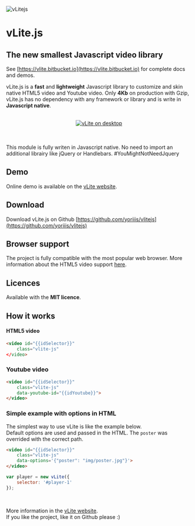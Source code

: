 ![vLitejs](https://img.shields.io/badge/vLitejs-v1.0.1-ffb300.svg?style=flat-square)

# vLite.js

## The new smallest Javascript video library

See [https://vlite.bitbucket.io](https://vlite.bitbucket.io) for complete docs and demos.<br />

vLite.js is a **fast** and **lightweight** Javascript library to customize and skin native HTML5 video and Youtube video. Only **4Kb** on production with Gzip, vLite.js has no dependency with any framework or library and is write in **Javascript native**.<br /><br />

<center style="image-rendering: -webkit-optimize-contrast;">
<a href="https://vlite.bitbucket.io/demo" title="vLitejs demo" target="_blank"><img src="https://vlite.bitbucket.io/img/demo.jpg" alt="vLite on desktop" /></a>
</center><br /><br />

This module is fully writen in Javascript native. No need to import an additional librairy like jQuery or Handlebars. #YouMightNotNeedJquery<br />

## Demo

Online demo is available on the [vLite website](https://vlite.bitbucket.io/demo).

## Download

Download vLite.js on Github [https://github.com/yoriiis/vlitejs](https://github.com/yoriiis/vlitejs)

## Browser support

The project is fully compatible with the most popular web browser. More information about the HTML5 video support <a href="https://caniuse.com/#feat=video" target="_blank" title="Browser support">here</a>.


## Licences

Available with the __MIT licence__.

## How it works

#### HTML5 video

```html
<video id="{{idSelector}}"
    class="vlite-js"
</video>
```

### Youtube video

```html
<video id="{{idSelector}}"
    class="vlite-js"
    data-youtube-id="{{idYoutube}}">
</video>
```

### Simple example with options in HTML

The simplest way to use vLite is like the example below.<br />
Default options are used and passed in the HTML. The `poster` was overrided with the correct path.

```html
<video id="{{idSelector}}"
    class="vlite-js"
    data-options='{"poster": "img/poster.jpg"}'>
</video>
```

```javascript
var player = new vLite({
    selector: '#player-1'
});
```
<br />

More information in the [vLite website](https://vlite.bitbucket.io).<br />
If you like the project, like it on Github please :)